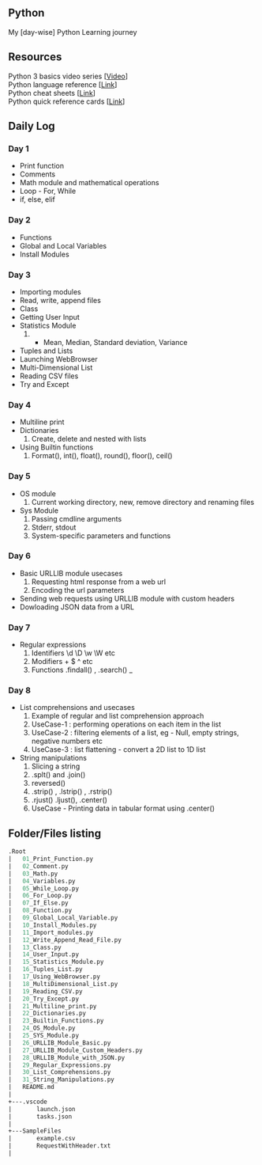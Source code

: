 ## Python
My [day-wise] Python Learning journey

## Resources
Python 3 basics video series [[Video](https://www.youtube.com/playlist?list=PLQVvvaa0QuDe8XSftW-RAxdo6OmaeL85M)]  
Python language reference [[Link](https://docs.python.org/3/reference/)]  
Python cheat sheets [[Link](https://github.com/PrateekKumarSingh/CheatSheets)]  
Python quick reference cards [[Link](http://www.cs.put.poznan.pl/csobaniec/software/python/py-qrc.html)]  
## Daily Log
### Day 1
* Print function
* Comments
* Math module and mathematical operations
* Loop - For, While
* if, else, elif
### Day 2
* Functions
* Global and Local Variables
* Install Modules
### Day 3
* Importing modules
* Read, write, append files
* Class
* Getting User Input
* Statistics Module
    1. - Mean, Median, Standard deviation, Variance
* Tuples and Lists
* Launching WebBrowser
* Multi-Dimensional List
* Reading CSV files
* Try and Except
### Day 4
* Multiline print
* Dictionaries
    1. Create, delete and nested with lists
* Using Builtin functions
    1. Format(), int(), float(), round(), floor(), ceil()
### Day 5
* OS module
    1. Current working directory, new, remove directory and renaming files
* Sys Module
    1. Passing cmdline arguments
    2. Stderr, stdout 
    3. System-specific parameters and functions
### Day 6
* Basic URLLIB module usecases
    1. Requesting html response from a web url
    2. Encoding the url parameters    
* Sending web requests using URLLIB module with custom headers
* Dowloading JSON data from a URL
### Day 7
* Regular expressions
    1. Identifiers \d \D \w \W etc
    2. Modifiers + $ ^ etc
    3. Functions .findall() , .search() _
### Day 8
* List comprehensions and usecases
    1. Example of regular and list comprehension approach
    2. UseCase-1 : performing operations on each item in the list
    3. UseCase-2 : filtering elements of a list, eg - Null, empty strings, negative numbers etc
    4. UseCase-3 : list flattening - convert a 2D list to 1D list
* String manipulations
    1. Slicing a string
    2. .splt() and .join()
    3. reversed()
    4. .strip() , .lstrip() , .rstrip()
    5. .rjust() .ljust(), .center()
    6. UseCase - Printing data in tabular format using .center()

## Folder/Files listing
```ss
.Root
|   01_Print_Function.py
|   02_Comment.py
|   03_Math.py
|   04_Variables.py
|   05_While_Loop.py
|   06_For_Loop.py
|   07_If_Else.py
|   08_Function.py
|   09_Global_Local_Variable.py
|   10_Install_Modules.py
|   11_Import_modules.py
|   12_Write_Append_Read_File.py
|   13_Class.py
|   14_User_Input.py
|   15_Statistics_Module.py
|   16_Tuples_List.py
|   17_Using_WebBrowser.py
|   18_MultiDimensional_List.py
|   19_Reading_CSV.py
|   20_Try_Except.py
|   21_Multiline_print.py
|   22_Dictionaries.py
|   23_Builtin_Functions.py
|   24_OS_Module.py
|   25_SYS_Module.py
|   26_URLLIB_Module_Basic.py
|   27_URLLIB_Module_Custom_Headers.py
|   28_URLLIB_Module_with_JSON.py
|   29_Regular_Expressions.py
|   30_List_Comprehensions.py
|   31_String_Manipulations.py
|   README.md
|   
+---.vscode
|       launch.json
|       tasks.json
|       
+---SampleFiles
|       example.csv
|       RequestWithHeader.txt
|       
        
```        
